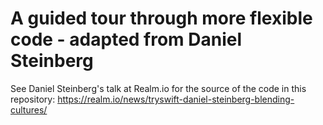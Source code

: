 # A guided tour through more flexible code - adapted from Daniel Steinberg

See Daniel Steinberg's talk at Realm.io for the source of the code in this repository: https://realm.io/news/tryswift-daniel-steinberg-blending-cultures/

